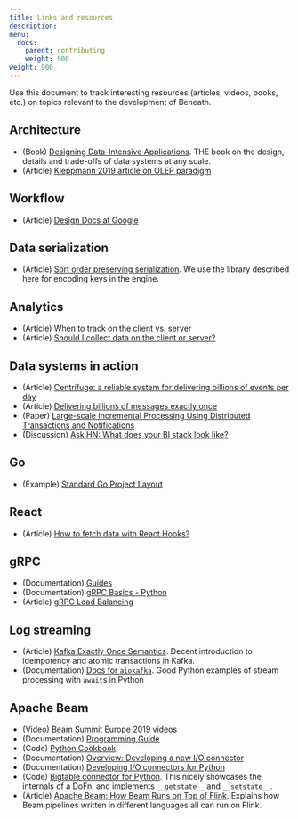 ```yaml
---
title: Links and resources
description: 
menu:
  docs:
    parent: contributing
    weight: 900
weight: 900
---
```


Use this document to track interesting resources (articles, videos, books, etc.) on topics relevant to the development of Beneath. 

## Architecture

- (Book) [Designing Data-Intensive Applications](https://dataintensive.net/). THE book on the design, details and trade-offs of data systems at any scale.
- (Article) [Kleppmann 2019 article on OLEP paradigm](https://queue.acm.org/detail.cfm?id=3321612)

## Workflow

- (Article) [Design Docs at Google](https://www.industrialempathy.com/posts/design-docs-at-google/)

## Data serialization

- (Article) [Sort order preserving serialization](https://ananthakumaran.in/2018/08/17/order-preserving-serialization.html). We use the library described here for encoding keys in the engine.

## Analytics

- (Article) [When to track on the client vs. server](https://segment.com/academy/collecting-data/when-to-track-on-the-client-vs-server/)
- (Article) [Should I collect data on the client or server?](https://segment.com/docs/guides/best-practices/should-i-instrument-data-collection-on-the-client-or-server/)

## Data systems in action

- (Article) [Centrifuge: a reliable system for delivering billions of events per day](https://segment.com/blog/introducing-centrifuge/)
- (Article) [Delivering billions of messages exactly once](https://segment.com/blog/exactly-once-delivery/)
- (Paper) [Large-scale Incremental Processing Using Distributed Transactions and Notifications](https://storage.googleapis.com/pub-tools-public-publication-data/pdf/36726.pdf)
- (Discussion) [Ask HN: What does your BI stack look like?](https://news.ycombinator.com/item?id=21513566)

## Go

- (Example) [Standard Go Project Layout](https://github.com/golang-standards/project-layout)

## React

- (Article) [How to fetch data with React Hooks?](https://www.robinwieruch.de/react-hooks-fetch-data)

## gRPC

- (Documentation) [Guides](https://www.grpc.io/docs/guides/)
- (Documentation) [gRPC Basics - Python](https://grpc.io/docs/tutorials/basic/python/)
- (Article) [gRPC Load Balancing](https://grpc.io/blog/loadbalancing/)

## Log streaming

- (Article) [Kafka Exactly Once Semantics](https://hevodata.com/blog/kafka-exactly-once/). Decent introduction to idempotency and atomic transactions in Kafka.
- (Documentation) [Docs for `aiokafka`](https://aiokafka.readthedocs.io/en/stable/index.html). Good Python examples of stream processing with `await`s in Python

## Apache Beam

- (Video) [Beam Summit Europe 2019 videos](https://www.youtube.com/playlist?list=PL4dEBWmGSIU_jJ82n0WK46agJy4ThegIQ)
- (Documentation) [Programming Guide](https://beam.apache.org/documentation/programming-guide/)
- (Code) [Python Cookbook](https://github.com/apache/beam/tree/master/sdks/python/apache_beam/examples/cookbook)
- (Documentation) [Overview: Developing a new I/O connector](https://beam.apache.org/documentation/io/developing-io-overview/)
- (Documentation) [Developing I/O connectors for Python](https://beam.apache.org/documentation/io/developing-io-python/)
- (Code) [Bigtable connector for Python](https://github.com/apache/beam/blob/master/sdks/python/apache_beam/io/gcp/bigtableio.py). This nicely showcases the internals of a DoFn, and implements `__getstate__` and `__setstate__`.
- (Article) [Apache Beam: How Beam Runs on Top of Flink](https://flink.apache.org/ecosystem/2020/02/22/apache-beam-how-beam-runs-on-top-of-flink.html). Explains how Beam pipelines written in different languages all can run on Flink.
